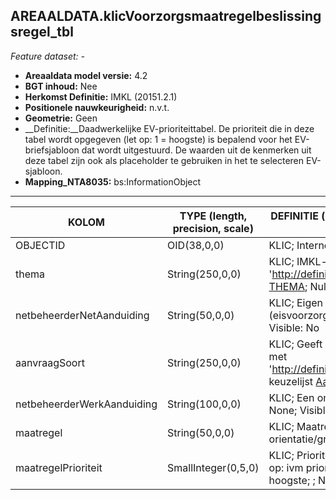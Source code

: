 ## AREAALDATA.klicVoorzorgsmaatregelbeslissingsregel_tbl

*Feature dataset: -*

* __Areaaldata model versie:__ 4.2
* __BGT inhoud:__ Nee
* __Herkomst Definitie:__ IMKL (20151.2.1)
* __Positionele nauwkeurigheid:__ n.v.t.
* __Geometrie:__ Geen
* __Definitie:__Daadwerkelijke EV-prioriteittabel. De prioriteit die in deze tabel wordt opgegeven (let op: 1 = hoogste) is bepalend voor het EV-briefsjabloon dat wordt uitgestuurd. De waarden uit de kenmerken uit deze tabel zijn ook als placeholder te gebruiken in het te selecteren EV-sjabloon.
* __Mapping_NTA8035:__ bs:InformationObject

***

|__KOLOM__                             |__TYPE (length, precision, scale)__          	          |__DEFINITIE__ (oorsprong; beschrijving; keuzelijst; nullable; default; zichtbaar in Areaalviewer)|
|------                              |----                    |-----    |
|OBJECTID                            |OID(38,0,0)             |KLIC; Interne ID ArcGIS; ; Nullable: False; Default: None; Visible: No|
|thema                               |String(250,0,0)         |KLIC; IMKL-thema uit waardelijsten 1.2.1. Begint doorgaans met 'http://definities.geostandaarden.nl/imkl2015/id/waarde/Thema/'; keuzelijst [THEMA](http://provincienh.github.io/Leveren_Geoinformatie/keuzelijsten/THEMA.html); Nullable: True; Default: None|
|netbeheerderNetAanduiding           |String(50,0,0)          |KLIC; Eigen definitie van het utiliteitsnet waar de objecten waar een EV (eisvoorzorgsmaatregel) op van toepassing is; ; Nullable: True; Default: None; Visible: No|
|aanvraagSoort                       |String(250,0,0)         |KLIC; Geeft aan of het een orientatie, graaf, of calamiteitmelding betreft. Begint met 'http://definities.geostandaarden.nl/imkl2015/id/waarde/AanvraagSoortValue/'; keuzelijst [AanvraagSoort](http://provincienh.github.io/Leveren_Geoinformatie/keuzelijsten/AanvraagSoort.html); Nullable: True; Default: None; Visible: No|
|netbeheerderWerkAanduiding          |String(100,0,0)         |KLIC; Een omschrijving van de gegeven prioriteit; ; Nullable: True; Default: None; Visible: No|
|maatregel                           |String(50,0,0)          |KLIC; Maatregel waartoe een grondroerder verplicht is bij een orientatie/graaf/calamiteitmelding; ; Nullable: True; Default: None; Visible: No|
|maatregelPrioriteit                 |SmallInteger(0,5,0)     |KLIC; Prioriteitstelling obv combinaties van waarden in overige attributen. Let op: ivm prioriteitsstelling dient gegeven prioriteit dient uniek te zijn, waarbij 1 = hoogste; ; Nullable: True; Default: None; Visible: No|